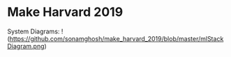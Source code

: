 # Make Harvard 2019

System Diagrams:
!(https://github.com/sonamghosh/make_harvard_2019/blob/master/mlStackDiagram.png)
